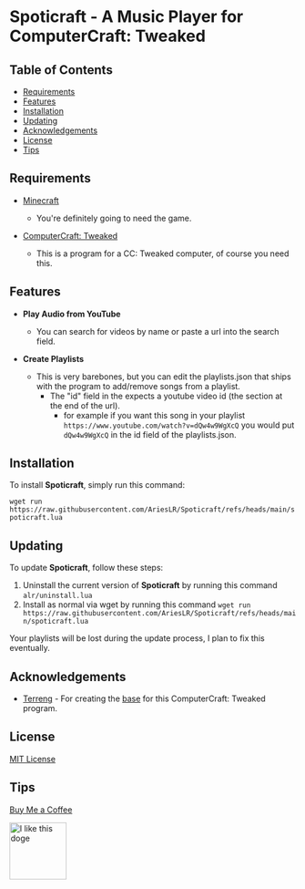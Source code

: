 # Spoticraft - A Music Player for ComputerCraft: Tweaked

## Table of Contents

- [Requirements](#requirements)
- [Features](#features)
- [Installation](#installation)
- [Updating](#updating)
- [Acknowledgements](#acknowledgements)
- [License](#license)
- [Tips](#tips)

## Requirements

- [Minecraft](https://www.minecraft.net)
  - You're definitely going to need the game.

- [ComputerCraft: Tweaked](https://computercraft.cc)
  - This is a program for a CC: Tweaked computer, of course you need this.

## Features

- **Play Audio from YouTube**
  - You can search for videos by name or paste a url into the search field.

- **Create Playlists**
  - This is very barebones, but you can edit the playlists.json that ships with the program to add/remove songs from a playlist.
    - The "id" field in the expects a youtube video id (the section at the end of the url).
        - for example if you want this song in your playlist `https://www.youtube.com/watch?v=dQw4w9WgXcQ` you would put `dQw4w9WgXcQ` in the id field of the playlists.json.

## Installation

To install **Spoticraft**, simply run this command:

`wget run https://raw.githubusercontent.com/AriesLR/Spoticraft/refs/heads/main/spoticraft.lua`


## Updating

To update **Spoticraft**, follow these steps:

1. Uninstall the current version of **Spoticraft** by running this command `alr/uninstall.lua`
2. Install as normal via wget by running this command `wget run https://raw.githubusercontent.com/AriesLR/Spoticraft/refs/heads/main/spoticraft.lua`

Your playlists will be lost during the update process, I plan to fix this eventually.
 
## Acknowledgements
- [Terreng](https://github.com/terreng) - For creating the [base](https://github.com/terreng/computercraft-streaming-music) for this ComputerCraft: Tweaked program.

## License

[MIT License](LICENSE)

## Tips
[Buy Me a Coffee](https://www.buymeacoffee.com/arieslr)


<img src="https://i.imgflip.com/1u2oyu.jpg" alt="I like this doge" width="100">
